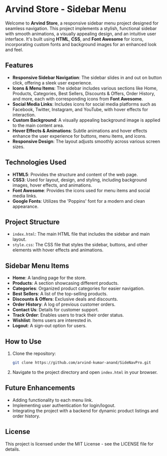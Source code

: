 # Arvind Store - Sidebar Menu

Welcome to **Arvind Store**, a responsive sidebar menu project designed for seamless navigation. This project implements a stylish, functional sidebar with smooth animations, a visually appealing design, and an intuitive user interface. It's built using **HTML**, **CSS**, and **Font Awesome** for icons, incorporating custom fonts and background images for an enhanced look and feel.

## Features

- **Responsive Sidebar Navigation**: The sidebar slides in and out on button click, offering a sleek user experience.
- **Icons & Menu Items**: The sidebar includes various sections like Home, Products, Categories, Best Sellers, Discounts & Offers, Order History, and more, each with corresponding icons from **Font Awesome**.
- **Social Media Links**: Includes icons for social media platforms such as Facebook, Twitter, Instagram, and YouTube, with hover effects for interaction.
- **Custom Background**: A visually appealing background image is applied to the main content area.
- **Hover Effects & Animations**: Subtle animations and hover effects enhance the user experience for buttons, menu items, and icons.
- **Responsive Design**: The layout adjusts smoothly across various screen sizes.

## Technologies Used

- **HTML5**: Provides the structure and content of the web page.
- **CSS3**: Used for layout, design, and styling, including background images, hover effects, and animations.
- **Font Awesome**: Provides the icons used for menu items and social media links.
- **Google Fonts**: Utilizes the 'Poppins' font for a modern and clean appearance.

## Project Structure

- `index.html`: The main HTML file that includes the sidebar and main layout.
- `style.css`: The CSS file that styles the sidebar, buttons, and other elements with hover effects and animations.

## Sidebar Menu Items

- **Home**: A landing page for the store.
- **Products**: A section showcasing different products.
- **Categories**: Organized product categories for easier navigation.
- **Best Sellers**: A list of the top-selling products.
- **Discounts & Offers**: Exclusive deals and discounts.
- **Order History**: A log of previous customer orders.
- **Contact Us**: Details for customer support.
- **Track Order**: Enables users to track their order status.
- **Wishlist**: Items users are interested in.
- **Logout**: A sign-out option for users.

## How to Use

1. Clone the repository:

   ```bash
   git clone https://github.com/arvind-kumar-anand/SideNavPro.git
   ```

2. Navigate to the project directory and open `index.html` in your browser.

## Future Enhancements

- Adding functionality to each menu link.
- Implementing user authentication for login/logout.
- Integrating the project with a backend for dynamic product listings and order history.

## License

This project is licensed under the MIT License - see the LICENSE file for details.
